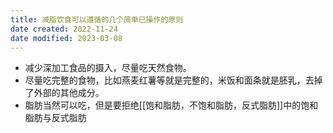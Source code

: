 ```yaml
---
title: 减脂饮食可以遵循的几个简单已操作的原则
date created: 2022-11-24
date modified: 2023-03-08
---
```

- 减少深加工食品的摄入，尽量吃天然食物。
- 尽量吃完整的食物，比如燕麦红薯等就是完整的，米饭和面条就是胚乳，去掉了外部的其他成分。
- 脂肪当然可以吃，但是要拒绝[[饱和脂肪，不饱和脂肪，反式脂肪]]中的饱和脂肪与反式脂肪
